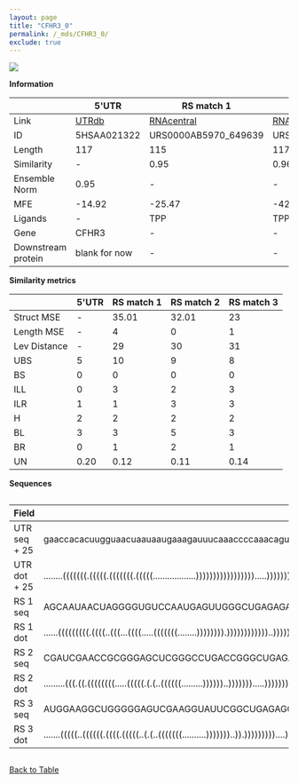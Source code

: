 ```yaml
---
layout: page
title: "CFHR3_0"
permalink: /_mds/CFHR3_0/
exclude: true
---
```




![](../../alns_9.28.22/aln_5HSAA021322_0.976.png?raw=true)


**Information**

| | 5'UTR       | RS match 1   | RS match 2  | RS match 3 |
| ---- | ----------- | ----------- | ----------- | ----------- |
| Link | <a href="http://utrdb.ba.itb.cnr.it/getutr/5HSAA021322/1" target="_blank" rel="noopener noreferrer">UTRdb</a>   | <a href="https://rnacentral.org/rna/URS0000AB5970/649639" target="_blank" rel="noopener noreferrer">RNAcentral</a>     |<a href="https://rnacentral.org/rna/URS0000AB85E0/469371" target="_blank" rel="noopener noreferrer">RNAcentral</a>  | <a href="https://rnacentral.org/rna/URS0000AB950D/177437" target="_blank" rel="noopener noreferrer">RNAcentral</a>   |
| ID | 5HSAA021322     | URS0000AB5970_649639     | URS0000AB85E0_469371     | URS0000AB950D_177437     |
| Length | 117     |  115    | 117   |  118    |
| Similarity | - | 0.95 | 0.96 | 0.96 |
| Ensemble Norm | 0.95 | - | - | - |
| MFE | -14.92 | -25.47 | -42.82 | -31.05 |
| Ligands | - | TPP | TPP | TPP |
| Gene | CFHR3 | - | - | - |
| Downstream protein | blank for now    |    -    | -  | - |


**Similarity metrics**

| | 5'UTR       | RS match 1   | RS match 2  | RS match 3 |
| ---- | ----------- | ----------- | ----------- | ----------- |
| Struct MSE | - | 35.01 | 32.01 | 23 |
| Length MSE | - | 4 | 0 | 1 |
| Lev Distance | - | 29 | 30 | 31 |
| UBS| 5 | 10 | 9 | 8 |
| BS | 0 | 0 | 0 | 0 |
| ILL | 0 | 3 | 2 | 3 |
| ILR | 1 | 1 | 3 | 3 |
| H | 2 | 2 | 2 | 2 |
| BL | 3 | 3 | 5 | 3 |
| BR | 0 | 1 | 2 | 1 |
| UN | 0.20 | 0.12 | 0.11 | 0.14 |

**Sequences**


<div style="overflow-x:auto;">

<table>
<colgroup>
<col width="30%" />
<col width="70%" />
</colgroup>
<thead>
<tr class="header">
<th>Field</th>
<th>Description</th>
</tr>
</thead>
<tbody>
<tr>
<td markdown="span">UTR seq + 25 </td>
<td markdown="span"> gaaccacacuugguaacuaauaaugaaagauuucaaaccccaaacagugcaacugaaacuuuuguauuagcauacuacugagaauaucuaacATGTTGTTACTAATCAATGTCATTC </td>
</tr>
<tr>
<td markdown="span">UTR dot + 25  </td>
<td markdown="span"> ........(((((((.(((((.(((((((.(((((..................))))))))))))))))).....)))))))..........((((((........)))))).....
</td>
</tr>


<tr>
<td markdown="span">RS 1 seq </td>
<td markdown="span"> AGCAAUAACUAGGGGUGUCCAAUGAGUUGGGCUGAGAGAAAAGCACGUUGAAGCUUUUUGACCCUCAGGACCUGAUCUAGUUCAUACUAGCGUAGGGAAGUUCAUGCAGUUACUA
</td>
</tr>


<tr>
<td markdown="span">RS 1 dot </td>
<td markdown="span"> ......(((((((((.((((..(((...((((.....(((((((........)))))))).))))))))))))..)))))))...(((.((((.((.....))))))))).....
</td>
</tr>


<tr>
<td markdown="span">RS 2 seq </td>
<td markdown="span"> CGAUCGAACCGCGGGAGCUCGGGCCUGACCGGGCUGAGAGGGCGGCUGACACGGCGCCGCCGACCGCCUGAACCUGUCCGGGUAAUACCGGCGUAGGGAGUGUGCGAUGACGUCUGG
</td>
</tr>


<tr>
<td markdown="span">RS 2 dot </td>
<td markdown="span"> .........(((.((.((((((((.....(((((.(.(..((((((.........))))))..))))))).....))))))))....)).)))..(((.((........)).)))..
</td>
</tr>


<tr>
<td markdown="span">RS 3 seq </td>
<td markdown="span"> AUGGAAGGCUGGGGGAGUCGAAGGUAUUCGGCUGAGAGGAAACAAAAAGCAACCCUUGUUUCGACCCCUGGAACCUGAUCCGGCUCAUAUCGGCGAAGGAAAGCCCCUUUCCCCCAUC
</td>
</tr>


<tr>
<td markdown="span">RS 3 dot </td>
<td markdown="span"> .......(((((..((((((.((((.(((((..(.(..(((((((..........)))))))..)).)))))))))....))))))...)))))...((((((...))))))......
</td>
</tr>

</tbody>
</table>


</div>


[Back to Table](../../display)
